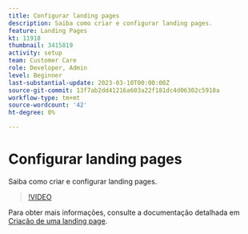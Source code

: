 ```yaml
---
title: Configurar landing pages
description: Saiba como criar e configurar landing pages.
feature: Landing Pages
kt: 11918
thumbnail: 3415819
activity: setup
team: Customer Care
role: Developer, Admin
level: Beginner
last-substantial-update: 2023-03-10T00:00:00Z
source-git-commit: 13f7ab2dd41216a603a22f181dc4d06302c5918a
workflow-type: tm+mt
source-wordcount: '42'
ht-degree: 0%

---
```


# Configurar landing pages

Saiba como criar e configurar landing pages.

>[!VIDEO](https://video.tv.adobe.com/v/3415819/?quality=12&learn=on)

Para obter mais informações, consulte a documentação detalhada em [Criação de uma landing page](https://experienceleague.adobe.com/docs/campaign-classic/using/designing-content/editing-html-content/creating-a-landing-page.html).
